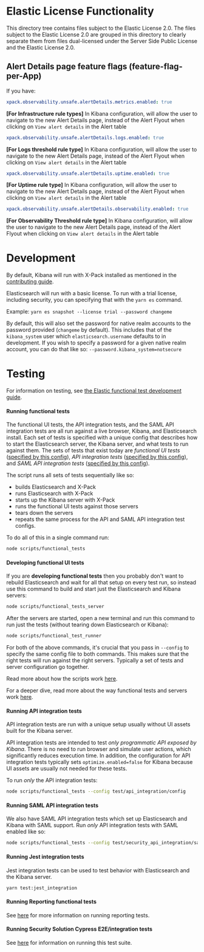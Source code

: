 # Elastic License Functionality

This directory tree contains files subject to the Elastic License 2.0. The files subject
to the Elastic License 2.0 are grouped in this directory to clearly separate them
from files dual-licensed under the Server Side Public License and the Elastic License 2.0.

## Alert Details page feature flags (feature-flag-per-App)

If you have:

```yaml
xpack.observability.unsafe.alertDetails.metrics.enabled: true
```

**[For Infrastructure rule types]** In Kibana configuration, will allow the user to navigate to the new Alert Details page, instead of the Alert Flyout when clicking on `View alert details` in the Alert table

```yaml
xpack.observability.unsafe.alertDetails.logs.enabled: true
```

**[For Logs threshold rule type]** In Kibana configuration, will allow the user to navigate to the new Alert Details page, instead of the Alert Flyout when clicking on `View alert details` in the Alert table

```yaml
xpack.observability.unsafe.alertDetails.uptime.enabled: true
```

**[For Uptime rule type]** In Kibana configuration, will allow the user to navigate to the new Alert Details page, instead of the Alert Flyout when clicking on `View alert details` in the Alert table

```yaml
xpack.observability.unsafe.alertDetails.observability.enabled: true
```

**[For Observability Threshold rule type]** In Kibana configuration, will allow the user to navigate to the new Alert Details page, instead of the Alert Flyout when clicking on `View alert details` in the Alert table

# Development

By default, Kibana will run with X-Pack installed as mentioned in the [contributing guide](../CONTRIBUTING.md).

Elasticsearch will run with a basic license. To run with a trial license, including security, you can specifying that with the `yarn es` command.

Example: `yarn es snapshot --license trial --password changeme`

By default, this will also set the password for native realm accounts to the password provided (`changeme` by default). This includes that of the `kibana_system` user which `elasticsearch.username` defaults to in development. If you wish to specify a password for a given native realm account, you can do that like so: `--password.kibana_system=notsecure`

# Testing

For information on testing, see [the Elastic functional test development guide](https://www.elastic.co/guide/en/kibana/current/development-tests.html).

#### Running functional tests

The functional UI tests, the API integration tests, and the SAML API integration tests are all run against a live browser, Kibana, and Elasticsearch install. Each set of tests is specified with a unique config that describes how to start the Elasticsearch server, the Kibana server, and what tests to run against them. The sets of tests that exist today are _functional UI tests_ ([specified by this config](test/functional/config.base.js)), _API integration tests_ ([specified by this config](test/api_integration/config.ts)), and _SAML API integration tests_ ([specified by this config](test/security_api_integration/saml.config.ts)).

The script runs all sets of tests sequentially like so:

- builds Elasticsearch and X-Pack
- runs Elasticsearch with X-Pack
- starts up the Kibana server with X-Pack
- runs the functional UI tests against those servers
- tears down the servers
- repeats the same process for the API and SAML API integration test configs.

To do all of this in a single command run:

```sh
node scripts/functional_tests
```

#### Developing functional UI tests

If you are **developing functional tests** then you probably don't want to rebuild Elasticsearch and wait for all that setup on every test run, so instead use this command to build and start just the Elasticsearch and Kibana servers:

```sh
node scripts/functional_tests_server
```

After the servers are started, open a new terminal and run this command to run just the tests (without tearing down Elasticsearch or Kibana):

```sh
node scripts/functional_test_runner
```

For both of the above commands, it's crucial that you pass in `--config` to specify the same config file to both commands. This makes sure that the right tests will run against the right servers. Typically a set of tests and server configuration go together.

Read more about how the scripts work [here](../scripts/README.md).

For a deeper dive, read more about the way functional tests and servers work [here](../packages/kbn-test/README.md).

#### Running API integration tests

API integration tests are run with a unique setup usually without UI assets built for the Kibana server.

API integration tests are intended to test _only programmatic API exposed by Kibana_. There is no need to run browser and simulate user actions, which significantly reduces execution time. In addition, the configuration for API integration tests typically sets `optimize.enabled=false` for Kibana because UI assets are usually not needed for these tests.

To run _only_ the API integration tests:

```sh
node scripts/functional_tests --config test/api_integration/config
```

#### Running SAML API integration tests

We also have SAML API integration tests which set up Elasticsearch and Kibana with SAML support. Run _only_ API integration tests with SAML enabled like so:

```sh
node scripts/functional_tests --config test/security_api_integration/saml.config
```

#### Running Jest integration tests

Jest integration tests can be used to test behavior with Elasticsearch and the Kibana server.

```sh
yarn test:jest_integration
```

#### Running Reporting functional tests

See [here](./test/functional/apps/dashboard/reporting/README.md) for more information on running reporting tests.

#### Running Security Solution Cypress E2E/integration tests

See [here](./plugins/security_solution/cypress/README.md) for information on running this test suite.
